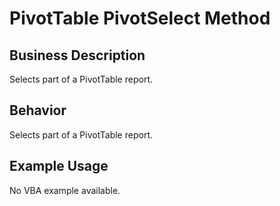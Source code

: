 # PivotTable PivotSelect Method

## Business Description
Selects part of a PivotTable report.

## Behavior
Selects part of a PivotTable report.

## Example Usage
No VBA example available.